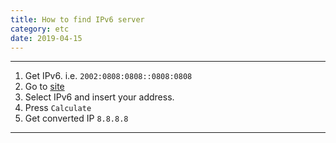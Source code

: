 ```yaml
---
title: How to find IPv6 server
category: etc
date: 2019-04-15
---
```


-----

1. Get IPv6. i.e. `2002:0808:0808::0808:0808`
2. Go to [site](http://www.gestioip.net/cgi-bin/subnet_calculator.cgi)
3. Select IPv6 and insert your address.
4. Press `Calculate`
5. Get converted IP `8.8.8.8`

-----